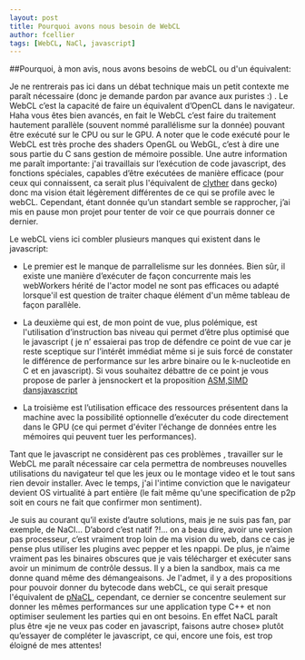 ```yaml
---
layout: post
title: Pourquoi avons nous besoin de WebCL
author: fcellier
tags: [WebCL, NaCl, javascript]
---
```

##Pourquoi, à mon avis, nous avons besoins de webCL ou d'un équivalent:

Je ne rentrerais pas ici dans un débat technique mais un petit contexte me paraît nécessaire (donc je demande pardon par avance aux puristes :) . Le WebCL c’est la capacité de faire un équivalent d’OpenCL dans le navigateur. Haha vous êtes bien avancés, en fait le WebCL c’est faire du traitement hautement parallèle (souvent nommé parallélisme sur la donnée) pouvant être exécuté sur le CPU ou sur le GPU. A noter que le code exécuté pour le WebCL est très proche des shaders OpenGL ou WebGL, c’est à dire une sous partie du C sans gestion de mémoire possible.
Une autre information me paraît importante: j'ai travaillais sur l’exécution de code javascript, des fonctions spéciales, capables d’être exécutées de manière efficace (pour ceux qui connaissent, ca serait plus l'équivalent de [clyther](http://clyther.sourceforge.net/) dans gecko) donc ma vision était légèrement différentes de ce qui se profile avec le webCL. Cependant, étant donnée qu’un standart semble se rapprocher, j’ai mis en pause mon projet pour tenter de voir ce que pourrais donner ce dernier.

Le webCL viens ici combler plusieurs manques qui existent dans le javascript:

* Le premier est le manque de parrallelisme sur les données. Bien sûr, il existe une manière d’exécuter de façon concurrente mais les webWorkers hérité de l'actor model ne sont pas efficaces ou adapté lorsque'il est question de traiter chaque élément d'un même tableau de façon parallèle.

* La deuxième qui est, de mon point de vue, plus polémique, est l'utilisation d’instruction bas niveau qui permet d’être plus optimisé que le javascript ( je n’ essaierai pas trop de défendre ce point de vue car je reste sceptique sur l’intérêt immédiat même si je suis forcé de constater le différence de performance sur les arbre binaire ou le k-nucleotide en C et en javascript). Si vous souhaitez débattre de ce point je vous propose  de parler à ﻿jensnockert et la proposition [ASM,SIMD dansjavascript](https://gist.github.com/7a0f6a99a0f3bde2facb)

* La troisième est l’utilisation efficace des ressources présentent dans la machine avec la possibilité optionnelle d’exécuter du code directement dans le GPU (ce qui permet d'éviter l'échange de données entre les mémoires qui peuvent tuer les performances).

Tant que le javascript ne considèrent pas ces problèmes  , travailler sur le WebCL me paraît nécessaire car cela permettra de nombreuses nouvelles utilisations du navigateur tel que les jeux ou le montage video et le tout sans rien devoir installer. Avec le temps, j'ai l'intime conviction que le navigateur devient OS virtualité à part entière (le fait même qu'une specification de p2p soit en cours ne fait que confirmer mon sentiment).

Je suis au courant qu’il existe d’autre solutions, mais je ne suis pas fan, par exemple, de NaCl... D’abord c’est natif ?!... on a beau dire, avoir une version pas processeur, c’est vraiment trop loin de ma vision du web, dans ce cas je pense plus utiliser les plugins avec pepper et les npappi.
De plus, je n’aime vraiment pas les binaires obscures que je vais télécharger et exécuter sans avoir un minimum de contrôle dessus. Il y a bien la sandbox, mais ca me donne quand même des démangeaisons. Je l'admet, il y a des propositions pour pouvoir donner du bytecode dans webCL, ce qui serait presque l'équivalent de [pNaCL](http://nativeclient.googlecode.com/svn/data/site/pnacl.pdf), cependant, ce dernier se concentre seulement sur donner les mêmes performances sur une application type C++ et non optimiser seulement les parties qui en ont besoins.
En effet NaCL paraît plus être «je ne veux pas coder en javascript, faisons autre chose» plutôt qu’essayer de compléter le javascript, ce qui, encore une fois, est trop éloigné de mes attentes! 

